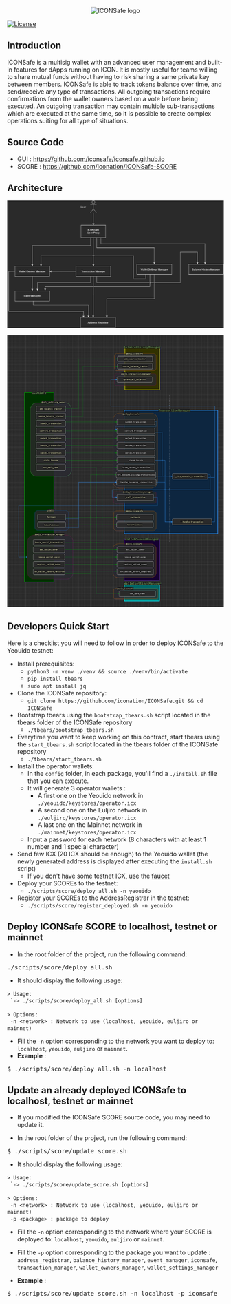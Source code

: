 <p align="center">
  <img 
    src="https://i.imgur.com/Ei7w5Om.png" 
    width="520px"
    alt="ICONSafe logo">
</p>

 [![License](https://img.shields.io/badge/License-Apache%202.0-blue.svg)](https://opensource.org/licenses/Apache-2.0)

## Introduction

ICONSafe is a multisig wallet with an advanced user management and built-in features for dApps running on ICON. It is mostly useful for teams willing to share mutual funds without having to risk sharing a same private key between members. 
ICONSafe is able to track tokens balance over time, and send/receive any type of transactions. All outgoing transactions require confirmations from the wallet owners based on a vote before being executed. An outgoing transaction may contain multiple sub-transactions which are executed at the same time, so it is possible to create complex operations suiting for all type of situations.

## Source Code

* GUI : https://github.com/iconsafe/iconsafe.github.io
* SCORE : https://github.com/iconation/ICONSafe-SCORE

## Architecture

![./docs/ICONSafe_Contracts_Interactions.png](./docs/ICONSafe_Contracts_Interactions.png)

![./docs/ICONSafe_Infrastructure.png](./docs/ICONSafe_Infrastructure.png)

## Developers Quick Start

Here is a checklist you will need to follow in order to deploy ICONSafe to the Yeouido testnet:

  * Install prerequisites:
    * `python3 -m venv ./venv && source ./venv/bin/activate`
    * `pip install tbears`
    * `sudo apt install jq`
  * Clone the ICONSafe repository:
    * `git clone https://github.com/iconation/ICONSafe.git && cd ICONSafe`
  * Bootstrap tbears using the `bootstrap_tbears.sh` script located in the tbears folder of the ICONSafe repository
    * `./tbears/bootstrap_tbears.sh`
  * Everytime you want to keep working on this contract, start tbears using the `start_tbears.sh` script located in the tbears folder of the ICONSafe repository
    * `./tbears/start_tbears.sh`
  * Install the operator wallets:
    * In the `config` folder, in each package, you'll find a `./install.sh` file that you can execute.
    * It will generate 3 operator wallets : 
      * A first one on the Yeouido network in `./yeouido/keystores/operator.icx`
      * A second one on the Euljiro network in `./euljiro/keystores/operator.icx`
      * A last one on the Mainnet network in `./mainnet/keystores/operator.icx`
    * Input a password for each network (8 characters with at least 1 number and 1 special character)
  * Send few ICX (20 ICX should be enough) to the Yeouido wallet (the newly generated address is displayed after executing the `install.sh` script)
    * If you don't have some testnet ICX, use the [faucet](http://icon-faucet.ibriz.ai/)
  * Deploy your SCOREs to the testnet:
    * `./scripts/score/deploy_all.sh -n yeouido`
  * Register your SCOREs to the AddressRegistrar in the testnet:
    * `./scripts/score/register_deployed.sh -n yeouido`
  
## Deploy ICONSafe SCORE to localhost, testnet or mainnet

- In the root folder of the project, run the following command:
<pre>./scripts/score/deploy_all.sh</pre>

- It should display the following usage:
```
> Usage:
 `-> ./scripts/score/deploy_all.sh [options]

> Options:
 -n <network> : Network to use (localhost, yeouido, euljiro or mainnet)
```

- Fill the `-n` option corresponding to the network you want to deploy to: `localhost`, `yeouido`, `euljiro` or `mainnet`.
- **Example** : 
<pre>$ ./scripts/score/deploy_all.sh -n localhost</pre>

## Update an already deployed ICONSafe to localhost, testnet or mainnet

- If you modified the ICONSafe SCORE source code, you may need to update it.

- In the root folder of the project, run the following command:
<pre>$ ./scripts/score/update_score.sh</pre>

- It should display the following usage:
```
> Usage:
 `-> ./scripts/score/update_score.sh [options]

> Options:
 -n <network> : Network to use (localhost, yeouido, euljiro or mainnet)
 -p <package> : package to deploy
```

- Fill the `-n` option corresponding to the network where your SCORE is deployed to: `localhost`, `yeouido`, `euljiro` or `mainnet`.
- Fill the `-p` option corresponding to the package you want to update : `address_registrar`, `balance_history_manager`, `event_manager`, `iconsafe`, `transaction_manager`, `wallet_owners_manager`, `wallet_settings_manager`

- **Example** :
<pre>$ ./scripts/score/update_score.sh -n localhost -p iconsafe</pre>
